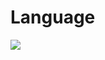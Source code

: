 # Language
<img src="https://img.shields.io/badge/Python-3776AB?style=for-the-badge&logo=Python&logoColor=white">
